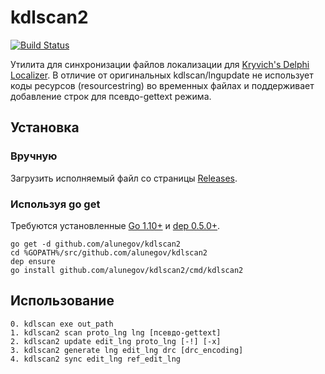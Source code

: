 # kdlscan2

[![Build Status](https://travis-ci.org/alunegov/kdlscan2.svg?branch=master)](https://travis-ci.org/alunegov/kdlscan2)

Утилита для синхронизации файлов локализации для [Kryvich's Delphi Localizer](https://sites.google.com/site/kryvich/localizer). В отличие от оригинальных kdlscan/lngupdate не использует коды ресурсов (resourcestring) во временных файлах и поддерживает добавление строк для псевдо-gettext режима.

## Установка

### Вручную

Загрузить исполняемый файл со страницы [Releases](https://github.com/alunegov/kdlscan2/releases).

### Используя go get

Требуются установленные [Go 1.10+](https://golang.org/) и [dep 0.5.0+](https://github.com/golang/dep).

```
go get -d github.com/alunegov/kdlscan2
cd %GOPATH%/src/github.com/alunegov/kdlscan2
dep ensure
go install github.com/alunegov/kdlscan2/cmd/kdlscan2
```

## Использование

```
0. kdlscan exe out_path
1. kdlscan2 scan proto_lng lng [псевдо-gettext]
2. kdlscan2 update edit_lng proto_lng [-!] [-x]
3. kdlscan2 generate lng edit_lng drc [drc_encoding]
4. kdlscan2 sync edit_lng ref_edit_lng
```
